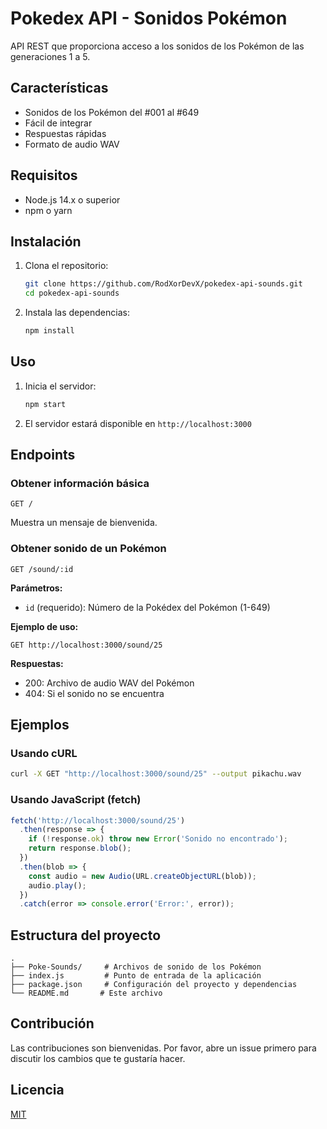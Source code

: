 # Pokedex API - Sonidos Pokémon

API REST que proporciona acceso a los sonidos de los Pokémon de las generaciones 1 a 5.

## Características

- Sonidos de los Pokémon del #001 al #649
- Fácil de integrar
- Respuestas rápidas
- Formato de audio WAV

## Requisitos

- Node.js 14.x o superior
- npm o yarn

## Instalación

1. Clona el repositorio:
   ```bash
   git clone https://github.com/RodXorDevX/pokedex-api-sounds.git
   cd pokedex-api-sounds
   ```

2. Instala las dependencias:
   ```bash
   npm install
   ```

## Uso

1. Inicia el servidor:
   ```bash
   npm start
   ```

2. El servidor estará disponible en `http://localhost:3000`

## Endpoints

### Obtener información básica

```
GET /
```

Muestra un mensaje de bienvenida.

### Obtener sonido de un Pokémon

```
GET /sound/:id
```

**Parámetros:**
- `id` (requerido): Número de la Pokédex del Pokémon (1-649)

**Ejemplo de uso:**
```
GET http://localhost:3000/sound/25
```

**Respuestas:**
- 200: Archivo de audio WAV del Pokémon
- 404: Si el sonido no se encuentra

## Ejemplos

### Usando cURL

```bash
curl -X GET "http://localhost:3000/sound/25" --output pikachu.wav
```

### Usando JavaScript (fetch)

```javascript
fetch('http://localhost:3000/sound/25')
  .then(response => {
    if (!response.ok) throw new Error('Sonido no encontrado');
    return response.blob();
  })
  .then(blob => {
    const audio = new Audio(URL.createObjectURL(blob));
    audio.play();
  })
  .catch(error => console.error('Error:', error));
```

## Estructura del proyecto

```
.
├── Poke-Sounds/     # Archivos de sonido de los Pokémon
├── index.js         # Punto de entrada de la aplicación
├── package.json     # Configuración del proyecto y dependencias
└── README.md       # Este archivo
```

## Contribución

Las contribuciones son bienvenidas. Por favor, abre un issue primero para discutir los cambios que te gustaría hacer.

## Licencia

[MIT](https://choosealicense.com/licenses/mit/)

